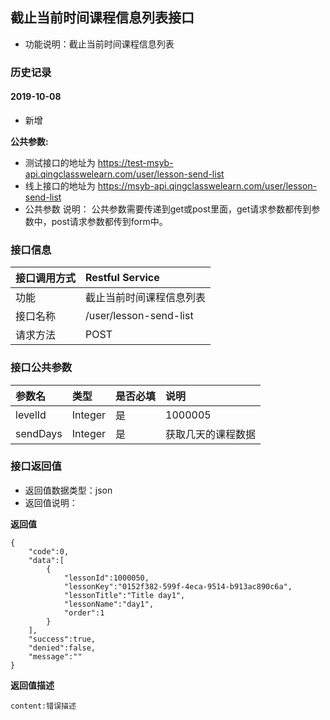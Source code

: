 ## 截止当前时间课程信息列表接口
+ 功能说明：截止当前时间课程信息列表

### 历史记录

#### 2019-10-08
- 新增

**公共参数:**
+ 测试接口的地址为 https://test-msyb-api.qingclasswelearn.com/user/lesson-send-list
+ 线上接口的地址为 https://msyb-api.qingclasswelearn.com/user/lesson-send-list
+ 公共参数 说明： 公共参数需要传递到get或post里面，get请求参数都传到参数中，post请求参数都传到form中。

### 接口信息
|接口调用方式 	|	Restful Service			|
|:--------------|:--------------------------|
|功能	     	| 截止当前时间课程信息列表   	|
|接口名称		|/user/lesson-send-list   	|
|请求方法		|POST					    |

### 接口公共参数
|参数名		   		|类型	|是否必填	|说明			    						|
|:------------------|:------|:----------|:------------------------------------------|
|levelId	   		|Integer|是		  	|1000005									|
|sendDays	   		|Integer|是		  	|获取几天的课程数据    						    |

### 接口返回值
+ 返回值数据类型：json
+ 返回值说明：

**返回值**  

```
{
    "code":0,
    "data":[
        {
            "lessonId":1000050,
            "lessonKey":"0152f382-599f-4eca-9514-b913ac890c6a",
            "lessonTitle":"Title day1",
            "lessonName":"day1",
            "order":1
        }
    ],
    "success":true,
    "denied":false,
    "message":""
}
```

**返回值描述**  

```
content:错误描述
```